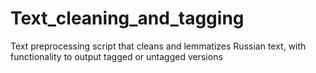 # Text_cleaning_and_tagging
Text preprocessing script that cleans and lemmatizes Russian text, with functionality to output tagged or untagged versions
